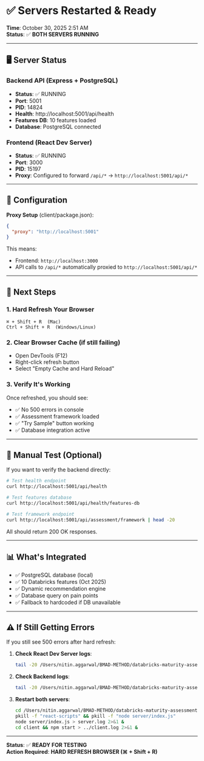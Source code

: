 # ✅ Servers Restarted & Ready

**Time**: October 30, 2025 2:51 AM  
**Status**: ✅ **BOTH SERVERS RUNNING**

---

## 🖥️ Server Status

### Backend API (Express + PostgreSQL)
- **Status**: ✅ RUNNING
- **Port**: 5001
- **PID**: 14824
- **Health**: http://localhost:5001/api/health
- **Features DB**: 10 features loaded
- **Database**: PostgreSQL connected

### Frontend (React Dev Server)
- **Status**: ✅ RUNNING
- **Port**: 3000
- **PID**: 15197
- **Proxy**: Configured to forward `/api/*` → `http://localhost:5001/api/*`

---

## 🔧 Configuration

**Proxy Setup** (client/package.json):
```json
{
  "proxy": "http://localhost:5001"
}
```

This means:
- Frontend: `http://localhost:3000`
- API calls to `/api/*` automatically proxied to `http://localhost:5001/api/*`

---

## 🚀 Next Steps

### 1. **Hard Refresh Your Browser**
```
⌘ + Shift + R  (Mac)
Ctrl + Shift + R  (Windows/Linux)
```

### 2. **Clear Browser Cache (if still failing)**
- Open DevTools (F12)
- Right-click refresh button
- Select "Empty Cache and Hard Reload"

### 3. **Verify It's Working**
Once refreshed, you should see:
- ✅ No 500 errors in console
- ✅ Assessment framework loaded
- ✅ "Try Sample" button working
- ✅ Database integration active

---

## 🧪 Manual Test (Optional)

If you want to verify the backend directly:
```bash
# Test health endpoint
curl http://localhost:5001/api/health

# Test features database
curl http://localhost:5001/api/health/features-db

# Test framework endpoint  
curl http://localhost:5001/api/assessment/framework | head -20
```

All should return 200 OK responses.

---

## 📊 What's Integrated

- ✅ PostgreSQL database (local)
- ✅ 10 Databricks features (Oct 2025)
- ✅ Dynamic recommendation engine
- ✅ Database query on pain points
- ✅ Fallback to hardcoded if DB unavailable

---

## ⚠️ If Still Getting Errors

If you still see 500 errors after hard refresh:

1. **Check React Dev Server logs**:
   ```bash
   tail -20 /Users/nitin.aggarwal/BMAD-METHOD/databricks-maturity-assessment/client.log
   ```

2. **Check Backend logs**:
   ```bash
   tail -20 /Users/nitin.aggarwal/BMAD-METHOD/databricks-maturity-assessment/server.log
   ```

3. **Restart both servers**:
   ```bash
   cd /Users/nitin.aggarwal/BMAD-METHOD/databricks-maturity-assessment
   pkill -f "react-scripts" && pkill -f "node server/index.js"
   node server/index.js > server.log 2>&1 &
   cd client && npm start > ../client.log 2>&1 &
   ```

---

**Status**: ✅ **READY FOR TESTING**  
**Action Required**: **HARD REFRESH BROWSER (⌘ + Shift + R)**


